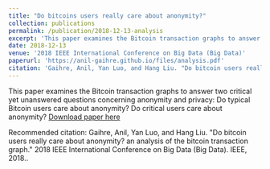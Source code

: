 ```yaml
---
title: "Do bitcoins users really care about anonymity?"
collection: publications
permalink: /publication/2018-12-13-analysis
excerpt: 'This paper examines the Bitcoin transaction graphs to answer two critical yet unanswered questions concerning anonymity and privacy: Do typical Bitcoin users care about anonymity? Do critical users care about anonymity?'
date: 2018-12-13
venue: '2018 IEEE International Conference on Big Data (Big Data)'
paperurl: 'https://anil-gaihre.github.io/files/analysis.pdf'
citation: 'Gaihre, Anil, Yan Luo, and Hang Liu. "Do bitcoin users really care about anonymity? an analysis of the bitcoin transaction graph." 2018 IEEE International Conference on Big Data (Big Data). IEEE, 2018.'
---
```

This paper examines the Bitcoin transaction graphs to answer two critical yet unanswered questions concerning anonymity and privacy: Do typical Bitcoin users care about anonymity? Do critical users care about anonymity?
[Download paper here](https://anil-gaihre.github.io/files/analysis.pdf)

Recommended citation: Gaihre, Anil, Yan Luo, and Hang Liu. "Do bitcoin users really care about anonymity? an analysis of the bitcoin transaction graph." 2018 IEEE International Conference on Big Data (Big Data). IEEE, 2018..
